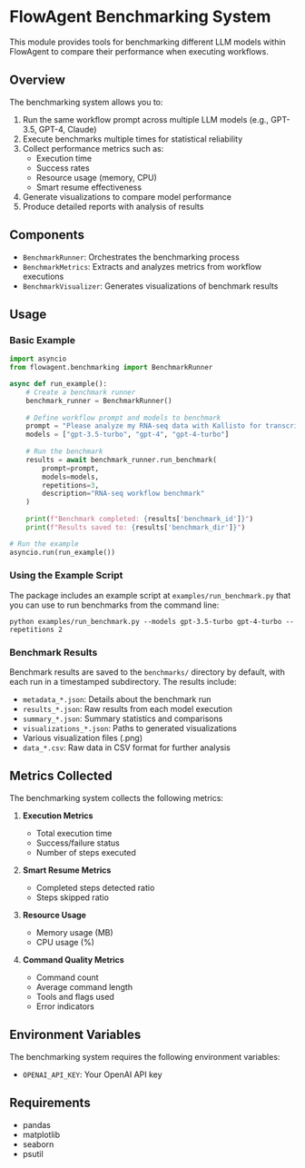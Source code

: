 # FlowAgent Benchmarking System

This module provides tools for benchmarking different LLM models within FlowAgent to compare their performance when executing workflows.

## Overview

The benchmarking system allows you to:

1. Run the same workflow prompt across multiple LLM models (e.g., GPT-3.5, GPT-4, Claude)
2. Execute benchmarks multiple times for statistical reliability
3. Collect performance metrics such as:
   - Execution time
   - Success rates
   - Resource usage (memory, CPU)
   - Smart resume effectiveness
4. Generate visualizations to compare model performance
5. Produce detailed reports with analysis of results

## Components

- `BenchmarkRunner`: Orchestrates the benchmarking process
- `BenchmarkMetrics`: Extracts and analyzes metrics from workflow executions
- `BenchmarkVisualizer`: Generates visualizations of benchmark results

## Usage

### Basic Example

```python
import asyncio
from flowagent.benchmarking import BenchmarkRunner

async def run_example():
    # Create a benchmark runner
    benchmark_runner = BenchmarkRunner()
    
    # Define workflow prompt and models to benchmark
    prompt = "Please analyze my RNA-seq data with Kallisto for transcript quantification."
    models = ["gpt-3.5-turbo", "gpt-4", "gpt-4-turbo"]
    
    # Run the benchmark
    results = await benchmark_runner.run_benchmark(
        prompt=prompt,
        models=models,
        repetitions=3,
        description="RNA-seq workflow benchmark"
    )
    
    print(f"Benchmark completed: {results['benchmark_id']}")
    print(f"Results saved to: {results['benchmark_dir']}")

# Run the example
asyncio.run(run_example())
```

### Using the Example Script

The package includes an example script at `examples/run_benchmark.py` that you can use to run benchmarks from the command line:

```
python examples/run_benchmark.py --models gpt-3.5-turbo gpt-4-turbo --repetitions 2
```

### Benchmark Results

Benchmark results are saved to the `benchmarks/` directory by default, with each run in a timestamped subdirectory. The results include:

- `metadata_*.json`: Details about the benchmark run
- `results_*.json`: Raw results from each model execution
- `summary_*.json`: Summary statistics and comparisons
- `visualizations_*.json`: Paths to generated visualizations
- Various visualization files (.png)
- `data_*.csv`: Raw data in CSV format for further analysis

## Metrics Collected

The benchmarking system collects the following metrics:

1. **Execution Metrics**
   - Total execution time
   - Success/failure status
   - Number of steps executed

2. **Smart Resume Metrics**
   - Completed steps detected ratio
   - Steps skipped ratio

3. **Resource Usage**
   - Memory usage (MB)
   - CPU usage (%)

4. **Command Quality Metrics**
   - Command count
   - Average command length
   - Tools and flags used
   - Error indicators

## Environment Variables

The benchmarking system requires the following environment variables:

- `OPENAI_API_KEY`: Your OpenAI API key

## Requirements

- pandas
- matplotlib
- seaborn
- psutil
